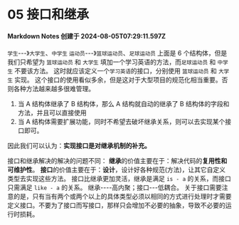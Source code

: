# 05 接口和继承

#### Markdown Notes 创建于 2024-08-05T07:29:11.597Z

`学生`---》`大学生`、`中学生`
`运动员`---》`篮球运动员`、`足球运动员`
上面是 6 个结构体，但是我们只希望为 `篮球运动员` 和 `大学生` 填加一个学习英语的方法，而`足球运动员` 和 `中学生` 不要该方法。
这时就应该定义一个`学习英语`的接口，分别使用 `篮球运动员` 和 `大学生` 实现。
这个接口的使用看似多余，但是这对于大型项目的规范化相当重要。否则各种方法越来越多很难管理。

1. 当 A 结构体继承了 B 结构体，那么 A 结构就自动的继承了 B 结构体的字段和方法，并且可以直接使用
2. 当 A 结构体需要扩展功能，同时不希望去破坏继承关系，则可以去实现某个接口即可。

因此我们可以认为：**实现接口是对继承机制的补充。**

接口和继承解决的解决的问题不同：
**继承**的价值主要在于：解决代码的**复用性和可维护性**。
**接口**的价值主要在于：**设计**，设计好各种规范(方法)，让其它自定义类型去实现这些方法。
接口比继承更加灵活，继承是满足 `is - a` 的关系，而接口只需满足 `like - a` 的关系。
继承----高内聚；接口---低耦合。
关于接口需要注意的是，只有当有两个或两个以上的具体类型必须以相同的方式进行处理时才需要定义接口。不要为了接口而写接口，那样只会增加不必要的抽象，导致不必要的运行时损耗。
